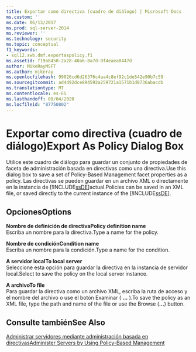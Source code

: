 ```yaml
---
title: Exportar como directiva (cuadro de diálogo) | Microsoft Docs
ms.custom: ''
ms.date: 06/13/2017
ms.prod: sql-server-2014
ms.reviewer: ''
ms.technology: security
ms.topic: conceptual
f1_keywords:
- sql12.swb.dmf.exportaspolicy.f1
ms.assetid: f19a8450-2a28-40a6-8a7d-9f4eaea0447d
author: MikeRayMSFT
ms.author: mikeray
ms.openlocfilehash: 99026cd6d26376c4aa4c8ef92c1de542e90b7c59
ms.sourcegitcommit: ad4d92dce894592a259721a1571b1d8736abacdb
ms.translationtype: MT
ms.contentlocale: es-ES
ms.lasthandoff: 08/04/2020
ms.locfileid: "87750802"
---
```

# <a name="export-as-policy-dialog-box"></a><span data-ttu-id="70742-102">Exportar como directiva (cuadro de diálogo)</span><span class="sxs-lookup"><span data-stu-id="70742-102">Export As Policy Dialog Box</span></span>
  <span data-ttu-id="70742-103">Utilice este cuadro de diálogo para guardar un conjunto de propiedades de faceta de administración basada en directivas como una directiva.</span><span class="sxs-lookup"><span data-stu-id="70742-103">Use this dialog box to save a set of Policy-Based Management facet properties as a policy.</span></span> <span data-ttu-id="70742-104">Las directivas se pueden guardar en un archivo XML o directamente en la instancia de [!INCLUDE[ssDE](../../includes/ssde-md.md)]actual.</span><span class="sxs-lookup"><span data-stu-id="70742-104">Policies can be saved in an XML file, or saved directly to the current instance of the [!INCLUDE[ssDE](../../includes/ssde-md.md)].</span></span>  
  
## <a name="options"></a><span data-ttu-id="70742-105">Opciones</span><span class="sxs-lookup"><span data-stu-id="70742-105">Options</span></span>  
 <span data-ttu-id="70742-106">**Nombre de definición de directiva**</span><span class="sxs-lookup"><span data-stu-id="70742-106">**Policy definition name**</span></span>  
 <span data-ttu-id="70742-107">Escriba un nombre para la directiva.</span><span class="sxs-lookup"><span data-stu-id="70742-107">Type a name for the policy.</span></span>  
  
 <span data-ttu-id="70742-108">**Nombre de condición**</span><span class="sxs-lookup"><span data-stu-id="70742-108">**Condition name**</span></span>  
 <span data-ttu-id="70742-109">Escriba un nombre para la condición.</span><span class="sxs-lookup"><span data-stu-id="70742-109">Type a name for the condition.</span></span>  
  
 <span data-ttu-id="70742-110">**A servidor local**</span><span class="sxs-lookup"><span data-stu-id="70742-110">**To local server**</span></span>  
 <span data-ttu-id="70742-111">Seleccione esta opción para guardar la directiva en la instancia de servidor local.</span><span class="sxs-lookup"><span data-stu-id="70742-111">Select to save the policy on the local server instance.</span></span>  
  
 <span data-ttu-id="70742-112">**A archivo**</span><span class="sxs-lookup"><span data-stu-id="70742-112">**To file**</span></span>  
 <span data-ttu-id="70742-113">Para guardar la directiva como un archivo XML, escriba la ruta de acceso y el nombre del archivo o use el botón Examinar ( **...** ).</span><span class="sxs-lookup"><span data-stu-id="70742-113">To save the policy as an XML file, type the path and name of the file or use the Browse (**...**) button.</span></span>  
  
## <a name="see-also"></a><span data-ttu-id="70742-114">Consulte también</span><span class="sxs-lookup"><span data-stu-id="70742-114">See Also</span></span>  
 [<span data-ttu-id="70742-115">Administrar servidores mediante administración basada en directivas</span><span class="sxs-lookup"><span data-stu-id="70742-115">Administer Servers by Using Policy-Based Management</span></span>](administer-servers-by-using-policy-based-management.md)  
  
  
